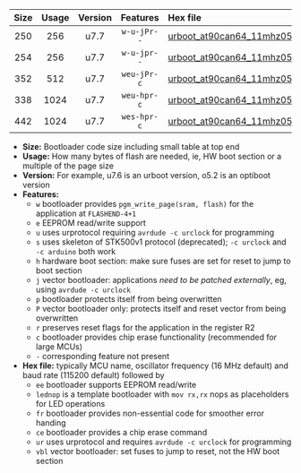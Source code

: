 |Size|Usage|Version|Features|Hex file|
|:-:|:-:|:-:|:-:|:--|
|250|256|u7.7|`w-u-jPr--`|[urboot_at90can64_11mhz0592_19200bps_lednop_ur_vbl.hex](https://raw.githubusercontent.com/stefanrueger/urboot.hex/main/mcus/at90can64/fcpu_11mhz0592/19200_bps/urboot_at90can64_11mhz0592_19200bps_lednop_ur_vbl.hex)|
|254|256|u7.7|`w-u-jpr--`|[urboot_at90can64_11mhz0592_19200bps_lednop_fr_ur_vbl.hex](https://raw.githubusercontent.com/stefanrueger/urboot.hex/main/mcus/at90can64/fcpu_11mhz0592/19200_bps/urboot_at90can64_11mhz0592_19200bps_lednop_fr_ur_vbl.hex)|
|352|512|u7.7|`weu-jPr-c`|[urboot_at90can64_11mhz0592_19200bps_ee_lednop_fr_ce_ur_vbl.hex](https://raw.githubusercontent.com/stefanrueger/urboot.hex/main/mcus/at90can64/fcpu_11mhz0592/19200_bps/urboot_at90can64_11mhz0592_19200bps_ee_lednop_fr_ce_ur_vbl.hex)|
|338|1024|u7.7|`weu-hpr-c`|[urboot_at90can64_11mhz0592_19200bps_ee_lednop_fr_ce_ur.hex](https://raw.githubusercontent.com/stefanrueger/urboot.hex/main/mcus/at90can64/fcpu_11mhz0592/19200_bps/urboot_at90can64_11mhz0592_19200bps_ee_lednop_fr_ce_ur.hex)|
|442|1024|u7.7|`wes-hpr-c`|[urboot_at90can64_11mhz0592_19200bps_ee_lednop_fr_ce.hex](https://raw.githubusercontent.com/stefanrueger/urboot.hex/main/mcus/at90can64/fcpu_11mhz0592/19200_bps/urboot_at90can64_11mhz0592_19200bps_ee_lednop_fr_ce.hex)|

- **Size:** Bootloader code size including small table at top end
- **Usage:** How many bytes of flash are needed, ie, HW boot section or a multiple of the page size
- **Version:** For example, u7.6 is an urboot version, o5.2 is an optiboot version
- **Features:**
  + `w` bootloader provides `pgm_write_page(sram, flash)` for the application at `FLASHEND-4+1`
  + `e` EEPROM read/write support
  + `u` uses urprotocol requiring `avrdude -c urclock` for programming
  + `s` uses skeleton of STK500v1 protocol (deprecated); `-c urclock` and `-c arduino` both work
  + `h` hardware boot section: make sure fuses are set for reset to jump to boot section
  + `j` vector bootloader: applications *need to be patched externally*, eg, using `avrdude -c urclock`
  + `p` bootloader protects itself from being overwritten
  + `P` vector bootloader only: protects itself and reset vector from being overwritten
  + `r` preserves reset flags for the application in the register R2
  + `c` bootloader provides chip erase functionality (recommended for large MCUs)
  + `-` corresponding feature not present
- **Hex file:** typically MCU name, oscillator frequency (16 MHz default) and baud rate (115200 default) followed by
  + `ee` bootloader supports EEPROM read/write
  + `lednop` is a template bootloader with `mov rx,rx` nops as placeholders for LED operations
  + `fr` bootloader provides non-essential code for smoother error handing
  + `ce` bootloader provides a chip erase command
  + `ur` uses urprotocol and requires `avrdude -c urclock` for programming
  + `vbl` vector bootloader: set fuses to jump to reset, not the HW boot section
